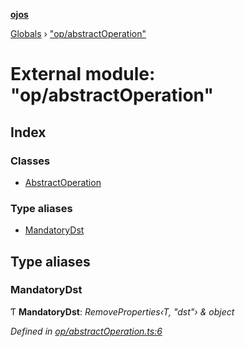 **[ojos](../README.md)**

[Globals](../README.md) › ["op/abstractOperation"](_op_abstractoperation_.md)

# External module: "op/abstractOperation"

## Index

### Classes

* [AbstractOperation](../classes/_op_abstractoperation_.abstractoperation.md)

### Type aliases

* [MandatoryDst](_op_abstractoperation_.md#mandatorydst)

## Type aliases

###  MandatoryDst

Ƭ **MandatoryDst**: *RemoveProperties‹T, "dst"› & object*

*Defined in [op/abstractOperation.ts:6](https://github.com/cancerberoSgx/mirada/blob/d83d69e/ojos/src/op/abstractOperation.ts#L6)*